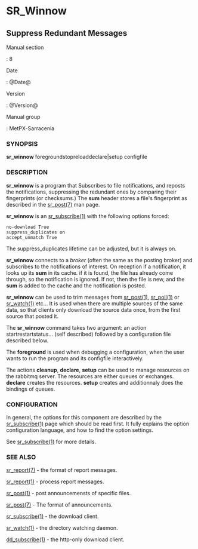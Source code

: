 SR\_Winnow
==========

Suppress Redundant Messages
---------------------------

Manual section

:   8

Date

:   @Date@

Version

:   @Version@

Manual group

:   MetPX-Sarracenia

### SYNOPSIS

**sr\_winnow** foregroundstopreloaddeclare\|setup configfile

### DESCRIPTION

**sr\_winnow** is a program that Subscribes to file notifications, and
reposts the notifications, suppressing the redundant ones by comparing
their fingerprints (or checksums.) The **sum** header stores a file's
fingerprint as described in the [sr\_post(7)](sr_post.7.md) man page.

**sr\_winnow** is an [sr\_subscribe(1)](sr_subscribe.1.md) with the
following options forced:

    no-download True  
    suppress_duplicates on
    accept_unmatch True

The suppress\_duplicates lifetime can be adjusted, but it is always on.

**sr\_winnow** connects to a *broker* (often the same as the posting
broker) and subscribes to the notifications of interest. On reception if
a notification, it looks up its **sum** in its cache. if it is found,
the file has already come through, so the notification is ignored. If
not, then the file is new, and the **sum** is added to the cache and the
notification is posted.

**sr\_winnow** can be used to trim messages from
[sr\_post(1)](sr_post.1.md), [sr\_poll(1)](sr_poll.1.md) or
[sr\_watch(1)](sr_watch.1.html) etc... It is used when there are
multiple sources of the same data, so that clients only download the
source data once, from the first source that posted it.

The **sr\_winnow** command takes two argument: an action
startrestartstatus... (self described) followed by a configuration file
described below.

The **foreground** is used when debugging a configuration, when the user
wants to run the program and its configfile interactively.

The actions **cleanup**, **declare**, **setup** can be used to manage
resources on the rabbitmq server. The resources are either queues or
exchanges. **declare** creates the resources. **setup** creates and
additionnaly does the bindings of queues.

### CONFIGURATION

In general, the options for this component are described by the
[sr\_subscribe(1)](sr_subscribe.1.md) page which should be read first.
It fully explains the option configuration language, and how to find the
option settings.

See [sr\_subscribe(1)](sr_subscribe.1.md) for more details.

### SEE ALSO

[sr\_report(7)](sr_report.7.md) - the format of report messages.

[sr\_report(1)](sr_report.1.md) - process report messages.

[sr\_post(1)](sr_post.1.md) - post announcemensts of specific files.

[sr\_post(7)](sr_post.7.md) - The format of announcements.

[sr\_subscribe(1)](sr_subscribe.1.md) - the download client.

[sr\_watch(1)](sr_watch.1.md) - the directory watching daemon.

[dd\_subscribe(1)](dd_subscribe.1.md) - the http-only download client.
